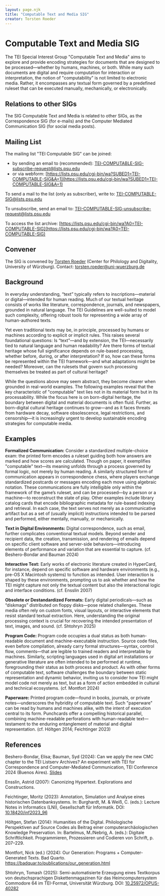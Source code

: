 ```yaml
---
layout: page.njk
title: "Computable Text and Media SIG"
creator: Torsten Roeder
---
```

# Computable Text and Media SIG

The TEI Special Interest Group "Computable Text and Media" aims to explore and provide encoding strategies for documents that are designed to be processed—whether by humans, machines, or both. While many such documents are digital and require computation for interaction or interpretation, the notion of "computability" is not limited to electronic media. Rather, it encompasses any textual form governed by a predefined ruleset that can be executed manually, mechanically, or electronically.

## Relations to other SIGs

The SIG Computable Text and Media is related to other SIGs, as the Correspondence SIG (for e-mails) and the Computer Mediated Communication SIG (for social media posts).

## Mailing List

The mailing list "TEI Computable SIG" can be joined:  
* by sending an email to (recommended): [TEI-COMPUTABLE-SIG-subscribe-request@lists.psu.edu](mailto:TEI-COMPUTABLE-SIG-subscribe-request@lists.psu.edu)  
* or via webform: [https://lists.psu.edu/cgi-bin/wa?SUBED1=TEI-COMPUTABLE-SIG&A=1](https://lists.psu.edu/cgi-bin/wa?SUBED1=TEI-COMPUTABLE-SIG&A=1)

To send a mail to the list (only as subscriber), write to: [TEI-COMPUTABLE-SIG@lists.psu.edu](mailto:TEI-COMPUTABLE-SIG@lists.psu.edu)

To unsubscribe, send an email to: [TEI-COMPUTABLE-SIG-unsubscribe-request@lists.psu.edu](mailto:TEI-COMPUTABLE-SIG-unsubscribe-request@lists.psu.edu)

To access the list archive: [https://lists.psu.edu/cgi-bin/wa?A0=TEI-COMPUTABLE-SIG](https://lists.psu.edu/cgi-bin/wa?A0=TEI-COMPUTABLE-SIG)

## Convener

The SIG is convened by [Torsten Roeder](https://www.uni-wuerzburg.de/zpd/forschungsstelle-dachs/team/roeder-torsten/) (Center for Philology and Digitality, University of Würzburg). Contact: torsten.roeder@uni-wuerzburg.de

## Background

In everyday understanding, “text” typically refers to inscriptions—material or digital—intended for human reading. Much of our textual heritage consists of works like literature, correspondence, journals, and newspapers, grounded in natural language. The TEI Guidelines are well-suited to model such complexity, offering robust tools for representing a wide array of human-authored texts.

Yet even traditional texts may be, in principle, processed by humans or machines according to explicit or implicit rules. This raises several foundational questions: Is “text”—and by extension, the TEI—necessarily tied to natural language and human readability? Are there forms of textual heritage whose full significance depends on rule-based processing, whether before, during, or after interpretation? If so, how can these forms be represented within the TEI framework—and what adaptations might be needed? Moreover, can the rulesets that govern such processing themselves be treated as part of cultural heritage?

While the questions above may seem abstract, they become clearer when grounded in real-world examples. The following examples reveal that the key characteristic of "computable" text lies not in its material form but in its processability. While the focus here is on born-digital heritage, the boundary between digital and material documents is often fluid. Further, as born-digital cultural heritage continues to grow—and as it faces threats from hardware decay, software obsolescence, legal restrictions, and censorship—it is increasingly urgent to develop sustainable encoding strategies for computable media.

## Examples

**Formalized Communication:** Consider a standardized multiple-choice exam: the printed form encodes a ruleset guiding both how answers are marked and how scores are calculated. Though on paper, it exemplifies "computable" text—its meaning unfolds through a process governed by formal logic, not merely by human reading. A similarly structured form of communication appears in correspondence chess, where players exchange standardized postcards or messages encoding each move using algebraic notation. These communications are fully intelligible only within the framework of the game’s ruleset, and can be processed—by a person or a machine—to reconstruct the state of play. Other examples include library catalog cards that encode bibliographic metadata for rule-based indexing and retrieval. In each case, the text serves not merely as a communicative artifact but as a set of (usually implicit) instructions intended to be parsed and performed, either mentally, manually, or mechanically.

**Text in Digital Environments:** Digital correspondence, such as email, further complicates conventional textual models. Beyond sender and recipient data, the creation, transmission, and rendering of emails depend on specific client software and server-side behaviors—introducing elements of performance and variation that are essential to capture. (cf. Beshero-Bondar and Bauman 2024)

**Interactive Text:** Early works of electronic literature created in HyperCard, for instance, depend on specific software and hardware environments (e.g., pre-OS X Macintosh systems) to function as intended. User interaction is shaped by these environments, prompting us to ask whether and how the TEI might capture not only the textual content but also the interactional logic and interface conditions. (cf. Ensslin 2007)

**Obsolete or Destandardized Formats:** Early digital periodicals—such as “diskmags” distributed on floppy disks—pose related challenges. These media often rely on custom fonts, visual layouts, or interactive elements that resist standard textual extraction. Here, understanding the original processing context is crucial for recovering the intended presentation of text, images, and sound. (cf. Shtohryn 2025)

**Program Code:** Program code occupies a dual status as both human-readable document and machine-executable instruction. Source code files, even before compilation, already carry formal structures—syntax, control flow, comments—that are legible to trained readers and interpretable by machines. Similarly, scripting languages used in digital art installations or generative literature are often intended to be performed at runtime, foregrounding their status as both process and product. As with other forms of computable text, software challenges the boundary between static representation and dynamic behavior, inviting us to consider how TEI might model code not merely as text, but as a form of action embedded in cultural and technical ecosystems. (cf. Montfort 2024)

**Paperware:** Printed program code—found in books, journals, or private notes—underscores the hybridity of computable text. Such "paperware" can be read by humans and machines alike, with the intent of execution central to its form. Punchcards offer a compelling historical parallel, combining machine-readable perforations with human-readable text—testament to the enduring entanglement of material and digital representation. (cf. Höltgen 2014; Feichtinger 2023)

## References

Beshero-Bondar, Elisa; Bauman, Syd (2024): Can we apply the new CMC chapter to the TEI Listserv Archives? An experiment with TEI for Correspondence and Computer-Mediated Communication, TEI Conference 2024 (Buenos Aires). [Slides](https://slides.com/elisabeshero-bondar/listserv2tei/)

Ensslin, Astrid (2007): Canonizing Hypertext. Explorations and Constructions.

Feichtinger, Moritz (2023): Annotation, Simulation und Analyse eines historischen Datenbanksystems. In: Burghardt, M. & Weiß, C. (eds.): Lecture Notes in Informatics (LNI), Gesellschaft für Informatik. DOI: [10.18420/inf2023_96](https://doi.org/10.18420/inf2023_96)

Höltgen, Stefan (2014): Humanities of the Digital. Philologische Perspektiven auf Source Codes als Beitrag einer computerarchäologischen Knowledge Preservation. In: Bartelmus, M./Nebrig, A. (eds.): Digitale Schriftlichkeit. Programmieren, Prozessieren und Codieren von Schrift, p. 207–229.

Montfort, Nick (ed.) (2024): Our Generation: Programs + Computer-Generated Texts. Bad Quarto. https://badquar.to/publications/our_generation.html

Shtohryn, Tomash (2025): Semi-automatisierte Erzeugung eines Textkorpus von deutschsprachigen Diskettenmagazinen für das Heimcomputersystem Commodore 64 im TEI-Format, Universität Würzburg. DOI: [10.25972/OPUS-40282](https://doi.org/10.25972/OPUS-40282)
